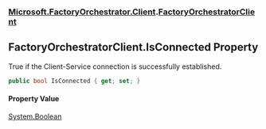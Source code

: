 ### [Microsoft.FactoryOrchestrator.Client](Microsoft_FactoryOrchestrator_Client.md 'Microsoft.FactoryOrchestrator.Client').[FactoryOrchestratorClient](Microsoft_FactoryOrchestrator_Client_FactoryOrchestratorClient.md 'Microsoft.FactoryOrchestrator.Client.FactoryOrchestratorClient')
## FactoryOrchestratorClient.IsConnected Property
True if the Client-Service connection is successfully established.  
```csharp
public bool IsConnected { get; set; }
```
#### Property Value
[System.Boolean](https://docs.microsoft.com/en-us/dotnet/api/System.Boolean 'System.Boolean')
